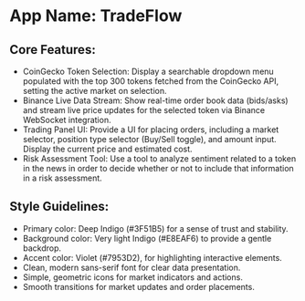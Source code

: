 # **App Name**: TradeFlow

## Core Features:

- CoinGecko Token Selection: Display a searchable dropdown menu populated with the top 300 tokens fetched from the CoinGecko API, setting the active market on selection.
- Binance Live Data Stream: Show real-time order book data (bids/asks) and stream live price updates for the selected token via Binance WebSocket integration.
- Trading Panel UI: Provide a UI for placing orders, including a market selector, position type selector (Buy/Sell toggle), and amount input. Display the current price and estimated cost.
- Risk Assessment Tool: Use a tool to analyze sentiment related to a token in the news in order to decide whether or not to include that information in a risk assessment.

## Style Guidelines:

- Primary color: Deep Indigo (#3F51B5) for a sense of trust and stability.
- Background color: Very light Indigo (#E8EAF6) to provide a gentle backdrop.
- Accent color: Violet (#7953D2), for highlighting interactive elements.
- Clean, modern sans-serif font for clear data presentation.
- Simple, geometric icons for market indicators and actions.
- Smooth transitions for market updates and order placements.